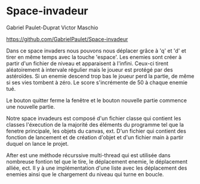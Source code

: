 # Space-invadeur
Gabriel Paulet-Duprat Victor Maschio

https://github.com/GabrielPaulet/Space-invadeur

Dans ce space invaders nous pouvons nous déplacer grâce à 'q' et 'd' et tirer en même temps avec la touche 'espace'. Les enemies sont créer à partir d'un fichier de niveau et 
apparaisent à l'infini. Ceux-ci tirent aléatoirement à intervale régulier mais le joueur est protégé par des astéroïdes. Si un enemie descend trop bas le joueur perd la partie, de même si ses vies tombent
à zéro. Le score s'incrémente de 50 à chaque enemie tué.

Le bouton quitter ferme la fenêtre et le bouton nouvelle partie commence une nouvelle partie.

Notre space invadeurs est composé d'un fichier classe qui contient les classes l'éxecution de la majorité des éléments du programme tel que la fenetre principale,
les objets du canvas, ext. D'un fichier qui contient des fonction de lancement et de création d'objet et d'un fichier main à partir duquel on lance le projet.

After est une méthode récurssive multi-thread qui est utilisée dans nombreuse fontion tel que le tire, le déplacement enemie, le déplacement alliée, ect.
Il y à une implémentation d'une liste avec les déplacement des enemies ainsi que le chargement du niveau qui turne en boucle.


